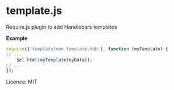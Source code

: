 template.js
===========

Require.js plugin to add Handlebars templates

__Example__
```javascript
require(['template!mon_template.hdb'], function (myTemplate) {
// ...
	$el.html(myTemplate(myData));
// ...
});
```


Licence: MIT
